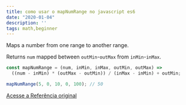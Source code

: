 ```yaml
---
title: como usar o mapNumRange no javascript es6
date: "2020-01-04"
description: ''
tags: math,beginner
---
```


Maps a number from one range to another range.

Returns `num` mapped between `outMin`-`outMax` from `inMin`-`inMax`.

```js
const mapNumRange = (num, inMin, inMax, outMin, outMax) =>
  ((num - inMin) * (outMax - outMin)) / (inMax - inMin) + outMin;
```

```js
mapNumRange(5, 0, 10, 0, 100); // 50
```


[Acesse a Referência original](http://github.com/30-seconds/)
